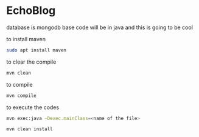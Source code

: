 # EchoBlog
database is mongodb
base code will be in java
and this is going to be cool

to install maven
```bash
sudo apt install maven
```
to clear the compile
```bash
mvn clean
```
to compile
```bash
mvn compile
```
to execute the codes
```bash
mvn exec:java -Dexec.mainClass=<name of the file>
```
``` bash 
mvn clean install
```
